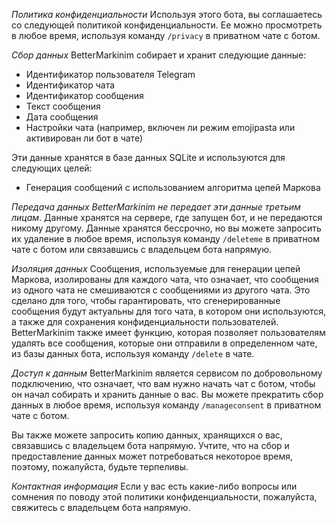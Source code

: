 *Политика конфиденциальности*
Используя этого бота, вы соглашаетесь со следующей политикой конфиденциальности. Ее можно просмотреть в любое время, используя команду `/privacy` в приватном чате с ботом.

*Сбор данных*
BetterMarkinim собирает и хранит следующие данные:
- Идентификатор пользователя Telegram
- Идентификатор чата
- Идентификатор сообщения
- Текст сообщения
- Дата сообщения
- Настройки чата (например, включен ли режим emojipasta или активирован ли бот в чате)

Эти данные хранятся в базе данных SQLite и используются для следующих целей:
- Генерация сообщений с использованием алгоритма цепей Маркова

*Передача данных*
*BetterMarkinim не передает эти данные третьим лицам*. Данные хранятся на сервере, где запущен бот, и не передаются никому другому.
Данные хранятся бессрочно, но вы можете запросить их удаление в любое время, используя команду `/deleteme` в приватном чате с ботом или связавшись с владельцем бота напрямую.

*Изоляция данных*
Сообщения, используемые для генерации цепей Маркова, изолированы для каждого чата, что означает, что сообщения из одного чата не смешиваются с сообщениями из другого чата. Это сделано для того, чтобы гарантировать, что сгенерированные сообщения будут актуальны для того чата, в котором они используются, а также для сохранения конфиденциальности пользователей.
BetterMarkinim также имеет функцию, которая позволяет пользователям удалять все сообщения, которые они отправили в определенном чате, из базы данных бота, используя команду `/delete` в чате.

*Доступ к данным*
BetterMarkinim является сервисом по добровольному подключению, что означает, что вам нужно начать чат с ботом, чтобы он начал собирать и хранить данные о вас. Вы можете прекратить сбор данных в любое время, используя команду `/manageconsent` в приватном чате с ботом.

Вы также можете запросить копию данных, хранящихся о вас, связавшись с владельцем бота напрямую. Учтите, что на сбор и предоставление данных может потребоваться некоторое время, поэтому, пожалуйста, будьте терпеливы.

*Контактная информация*
Если у вас есть какие-либо вопросы или сомнения по поводу этой политики конфиденциальности, пожалуйста, свяжитесь с владельцем бота напрямую.
